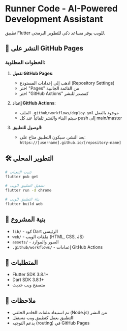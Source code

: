 # Runner Code - AI-Powered Development Assistant

تطبيق Flutter للويب يوفر مساعد ذكي للتطوير البرمجي.

## 🚀 النشر على GitHub Pages

### الخطوات المطلوبة:

1. **تفعيل GitHub Pages**:
   - اذهب إلى إعدادات المستودع (Repository Settings)
   - اختر "Pages" من القائمة الجانبية
   - اختر "GitHub Actions" كمصدر للنشر

2. **إعداد GitHub Actions**:
   - الملف `.github/workflows/deploy.yml` موجود بالفعل
   - سيتم البناء والنشر تلقائياً عند كل push إلى main/master

3. **الوصول للتطبيق**:
   - بعد النشر، سيكون التطبيق متاح على: `https://[username].github.io/[repository-name]`

## 🛠️ التطوير المحلي

```bash
# تثبيت التبعيات
flutter pub get

# تشغيل التطبيق للويب
flutter run -d chrome

# بناء التطبيق للويب
flutter build web
```

## 📁 بنية المشروع

- `lib/` - كود Dart الرئيسي
- `web/` - ملفات الويب (HTML, CSS, JS)
- `assets/` - الصور والموارد
- `.github/workflows/` - إعدادات GitHub Actions

## 🔧 المتطلبات

- Flutter SDK 3.8.1+
- Dart SDK 3.8.1+
- متصفح ويب حديث

## 📝 ملاحظات

- تم استبعاد ملفات الخادم الخلفي (Node.js) من النشر
- التطبيق يعمل كتطبيق ويب مستقل
- يدعم التوجيه (routing) في GitHub Pages

